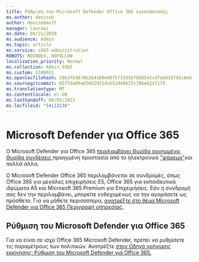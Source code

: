```yaml
---
title: Ρύθμιση του Microsoft Defender Office 365 εγκατάστασης
ms.author: deniseb
author: denisebmsft
manager: laurawi
ms.date: 04/21/2020
ms.audience: Admin
ms.topic: article
ms.service: o365-administration
ROBOTS: NOINDEX, NOFOLLOW
localization_priority: Normal
ms.collection: Admin_O365
ms.custom: 3100021
ms.openlocfilehash: 29b3fb3670b264100e98f573335bfb60542cdfde933f45c8ebf77955c9ec9eb1
ms.sourcegitcommit: b5f7da89a650d2915dc652449623c78be6247175
ms.translationtype: MT
ms.contentlocale: el-GR
ms.lasthandoff: 08/05/2021
ms.locfileid: "54113236"
---
```

# <a name="microsoft-defender-for-office-365"></a>Microsoft Defender για Office 365

Ο Microsoft Defender για Office 365 [περιλαμβάνει Θυρίδα συνημμένα,](/microsoft-365/security/office-365-security/atp-safe-attachments) [Θυρίδα συνδέσεις,](/microsoft-365/security/office-365-security/atp-safe-links)προηγμένη προστασία από το ηλεκτρονικό ["ψάρεμα"](/microsoft-365/security/office-365-security/atp-anti-phishing)και πολλά άλλα. 

Ο Microsoft Defender Office 365 περιλαμβάνεται σε συνδρομές, όπως Office 365 για μεγάλες επιχειρήσεις E5, Office 365 για εκπαιδευτικά ιδρύματα A5 και Microsoft 365 Premium για Επιχειρήσεις. Εάν η συνδρομή σας δεν την περιλαμβάνει, μπορείτε ενδεχομένως να την αγοράσετε ως πρόσθετο. Για να μάθετε περισσότερα, [ανατρέξτε στο θέμα Microsoft Defender για Office 365 Περιγραφή υπηρεσίας.](/office365/servicedescriptions/office-365-advanced-threat-protection-service-description)

## <a name="set-up-microsoft-defender-for-office-365"></a>Ρύθμιση του Microsoft Defender για Office 365

Για να είναι σε ισχύ Office 365 Microsoft Defender, πρέπει να ρυθμίσετε τις παραμέτρους των πολιτικών. Ανατρέξτε [στον Οδηγό γρήγορης εκκίνησης: Ρύθμιση του Microsoft Defender για Office 365.](/microsoft-365/security/office-365-security/office-365-atp)

